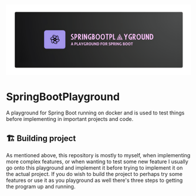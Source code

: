 <p align="center">
  <img src="/assets/logo.jpg"  />
</p>

# SpringBootPlayground
A playground for Spring Boot running on docker and is used to test things before implementing in important projects and code.


## 🏗️ Building project
As mentioned above, this repository is mostly to myself, when implementing more complex features, or when wanting to test some new feature I usually go onto this playground and implement it before trying to implement it on the actual project. If you do wish to build the project to perhaps try some features or use it as you playground as well there's three steps to getting the program up and running. 
